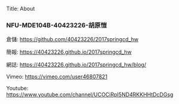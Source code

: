 Title: About

<h3>NFU-MDE104B-40423226-胡原愷</h3>
<p>倉儲: <a href="https://github.com/40423226/2017springcd_hw">https://github.com/40423226/2017springcd_hw</a></p>
<p>簡報: <a href="https://40423226.github.io/2017springcd_hw">https://40423226.github.io/2017springcd_hw</a></p>
<p>網誌: <a href="https://40423226.github.io/2017springcd_hw/blog/">https://40423226.github.io/2017springcd_hw/blog/</a></p>
<p>Vimeo: <a href="https://vimeo.com/user46807821">https://vimeo.com/user46807821</a></p>
<p>Youtube: <a href="https://www.youtube.com/channel/UCOCiRpI5ND4RKKHHtDcDGsg">https://www.youtube.com/channel/UCOCiRpI5ND4RKKHHtDcDGsg</a></p>
